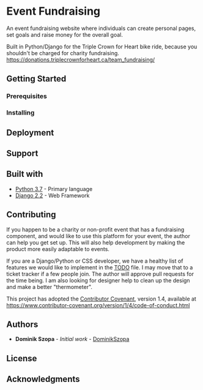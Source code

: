 # Event Fundraising
An event fundraising website where individuals can create personal pages, set goals and raise money for the overall goal. 

Built in Python/Django for the Triple Crown for Heart bike ride, because you shouldn't be charged for charity fundraising. https://donations.triplecrownforheart.ca/team_fundraising/

## Getting Started

### Prerequisites



### Installing

## Deployment

## Support

## Built with

* [Python 3.7](https://docs.python.org/3/) - Primary language
* [Django 2.2](https://docs.djangoproject.com/en/2.2/) - Web Framework

## Contributing
If you happen to be a charity or non-profit event that has a fundraising component, and would like to use this platform for your event, the author can help you get set up. This will also help development by making the product more easily adaptable to events.

If you are a Django/Python or CSS developer, we have a healthy list of features we would like to implement in the [TODO](TODO) file. I may move that to a ticket tracker if a few people join. The author will approve pull requests for the time being. I am also looking for designer help to clean up the design and make a better "thermometer".

This project has adopted the [Contributor Covenant](https://www.contributor-covenant.org), version 1.4, available at https://www.contributor-covenant.org/version/1/4/code-of-conduct.html

## Authors

- **Dominik Szopa** - *Initial work* - [DominikSzopa](https://github.com/dominikszopa)

## License

## Acknowledgments

